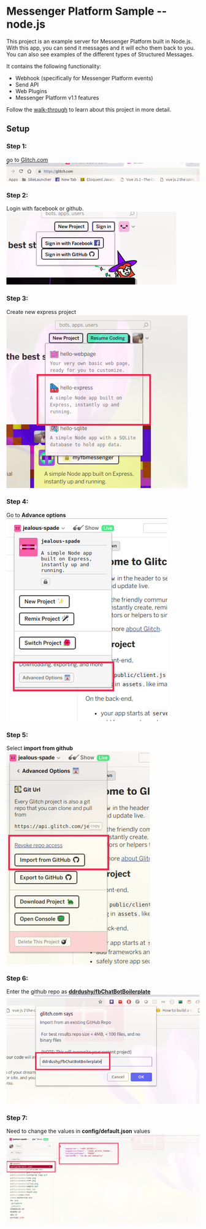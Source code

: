 # Messenger Platform Sample -- node.js

This project is an example server for Messenger Platform built in Node.js. With this app, you can send it messages and it will echo them back to you. You can also see examples of the different types of Structured Messages.

It contains the following functionality:

* Webhook (specifically for Messenger Platform events)
* Send API
* Web Plugins
* Messenger Platform v1.1 features

Follow the [walk-through](https://developers.facebook.com/docs/messenger-platform/quickstart) to learn about this project in more detail.

## Setup

### Step 1:

go to [Glitch.com]("https://glitch.com/")
![step1](/pics/step1.png)

### Step 2:

Login with facebook or github.
![step2](/pics/step2.png)

### Step 3:

Create new express project
![step3](/pics/step3.png)

### Step 4:

Go to **Advance options**
![step4](/pics/step4.png)

### Step 5:

Select **import from github**  
![step5](/pics/step5.png)

### Step 6:

Enter the github repo as [**ddrdushy/fbChatBotBoilerplate**]("https://github.com/ddrdushy/fbChatBotBoilerplate")
![step6](/pics/step6.png)

### Step 7:

Need to change the values in **config/default.json** values  
![step7](/pics/step7.png)
